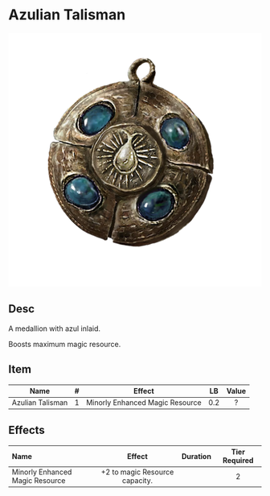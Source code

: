 # Azulian Talisman

![Copyrighted Image](AzulianTalisman.png)

## Desc

A medallion with azul inlaid.

Boosts maximum magic resource.

## Item

|       Name       | # |             Effect             | LB | Value |
| :--------------: | :-: | :-----------------------------: | :-: | :---: |
| Azulian Talisman | 1 | Minorly Enhanced Magic Resource | 0.2 |   ?   |

## Effects

| Name                            |             Effect             | Duration | Tier Required |
| :------------------------------ | :----------------------------: | :------: | :-----------: |
| Minorly Enhanced Magic Resource | +2 to magic Resource capacity. |          |       2       |
